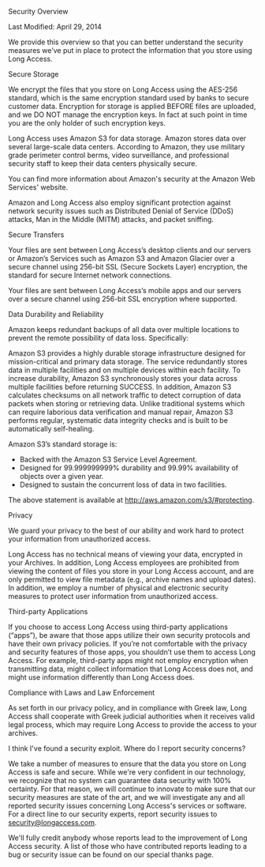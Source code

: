 Security Overview

Last Modified: April 29, 2014

We provide this overview so that you can better understand the
security measures we’ve put in place to protect the information that
you store using Long Access.

Secure Storage

We encrypt the files that you store on Long Access using the AES-256
standard, which is the same encryption standard used by banks to
secure customer data. Encryption for storage is applied BEFORE files
are uploaded, and we DO NOT manage the encryption keys. In fact at
such point in time you are the only holder of such encryption keys.

Long Access uses Amazon S3 for data storage. Amazon stores data over
several large-scale data centers. According to Amazon, they use
military grade perimeter control berms, video surveillance, and
professional security staff to keep their data centers physically
secure.

You can find more information about Amazon's security at the Amazon
Web Services' website.

Amazon and Long Access also employ significant protection against
network security issues such as Distributed Denial of Service (DDoS)
attacks, Man in the Middle (MITM) attacks, and packet sniffing.

Secure Transfers

Your files are sent between Long Access’s desktop clients and our
servers or Amazon’s Services such as Amazon S3 and Amazon Glacier
over a secure channel using 256-bit SSL (Secure Sockets Layer)
encryption, the standard for secure Internet network connections.

Your files are sent between Long Access’s mobile apps and our servers
over a secure channel using 256-bit SSL encryption where supported.

Data Durability and Reliability

Amazon keeps redundant backups of all data over multiple locations to
prevent the remote possibility of data loss. Specifically:

Amazon S3 provides a highly durable storage infrastructure designed
for mission-critical and primary data storage. The service
redundantly stores data in multiple facilities and on multiple
devices within each facility. To increase durability, Amazon S3
synchronously stores your data across multiple facilities before
returning SUCCESS. In addition, Amazon S3 calculates checksums on all
network traffic to detect corruption of data packets when storing or
retrieving data. Unlike traditional systems which can require
laborious data verification and manual repair, Amazon S3 performs
regular, systematic data integrity checks and is built to be
automatically self-healing.

Amazon S3’s standard storage is:

- Backed with the Amazon S3 Service Level Agreement.
- Designed for 99.999999999% durability and 99.99% availability of
objects over a given year.
- Designed to sustain the concurrent loss of data in two facilities.

The above statement is available at
http://aws.amazon.com/s3/#protecting.

Privacy

We guard your privacy to the best of our ability and work hard to
protect your information from unauthorized access.

Long Access has no technical means of viewing your data, encrypted in
your Archives. In addition, Long Access employees are prohibited from
viewing the content of files you store in your Long Access account,
and are only permitted to view file metadata (e.g., archive names and
upload dates). In addition, we employ a number of physical and
electronic security measures to protect user information from
unauthorized access.

Third-party Applications

If you choose to access Long Access using third-party applications
(“apps”), be aware that those apps utilize their own security
protocols and have their own privacy policies. If you’re not
comfortable with the privacy and security features of those apps, you
shouldn’t use them to access Long Access. For example, third-party
apps might not employ encryption when transmitting data, might
collect information that Long Access does not, and might use
information differently than Long Access does.

Compliance with Laws and Law Enforcement

As set forth in our privacy policy, and in compliance with Greek law,
Long Access shall cooperate with Greek judicial authorities when it
receives valid legal process, which may require Long Access to
provide the access to your archives.

I think I've found a security exploit. Where do I report security
concerns?

We take a number of measures to ensure that the data you store on
Long Access is safe and secure. While we're very confident in our
technology, we recognize that no system can guarantee data security
with 100% certainty. For that reason, we will continue to innovate to
make sure that our security measures are state of the art, and we
will investigate any and all reported security issues concerning Long
Access's services or software. For a direct line to our security
experts, report security issues to security@longaccess.com.

We'll fully credit anybody whose reports lead to the improvement of
Long Access security. A list of those who have contributed reports
leading to a bug or security issue can be found on our special thanks
page.
